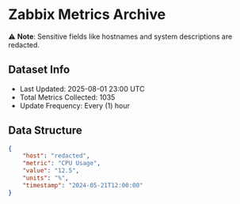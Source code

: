 # Zabbix Metrics Archive

⚠️ **Note**: Sensitive fields like hostnames and system descriptions are redacted.

## Dataset Info
- Last Updated: 2025-08-01 23:00 UTC
- Total Metrics Collected: 1035
- Update Frequency: Every (1) hour

## Data Structure
```json
{
    "host": "redacted",
    "metric": "CPU Usage",
    "value": "12.5",
    "units": "%",
    "timestamp": "2024-05-21T12:00:00"
}
```
